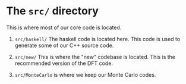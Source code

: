 # The `src/` directory

This is where most of our core code is located.

1. `src/haskell/` The haskell code is located here. This code is used
   to generate some of our C++ source code.

2. `src/new/` This is where the "new" codebase is located.  This is
   the recommended version of the DFT code.

3. `src/MonteCarlo` is where we keep our Monte Carlo codes.
